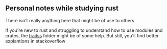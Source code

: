 ## Personal notes while studying rust

There isn't really anything here that might be of use to others.

If you're new to rust and struggling to understand how to use modules and crates, the [traitss](traitss/src) folder might be of some help. But still, you'll find better explantions in stackoverflow